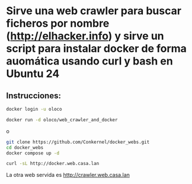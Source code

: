 # Sirve una web crawler para buscar ficheros por nombre (http://elhacker.info) y sirve un script para instalar docker de forma auomática usando curl y bash en Ubuntu 24


## Instrucciones:

``` bash
docker login -u oloco

docker run -d oloco/web_crawler_and_docker
```
o

``` bash
git clone https://github.com/Conkernel/docker_webs.git
cd docker_webs
docker compose up -d
```


``` bash
curl -sL http://docker.web.casa.lan
```

La otra web servida es http://crawler.web.casa.lan